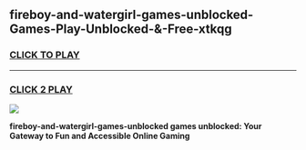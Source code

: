 
## fireboy-and-watergirl-games-unblocked-Games-Play-Unblocked-&-Free-xtkqg
<h3>
<a href="https://premium76.site?title=fireboy-and-watergirl-games-unblocked&ref=24A">CLICK TO PLAY</a></h3>
<hr>

<h3>
<a href="https://premium76.site?title=fireboy-and-watergirl-games-unblocked&ref=24A">CLICK 2 PLAY</a>
  
</h3>

<a href="https://premium76.site?title=fireboy-and-watergirl-games-unblocked&ref=24A"><img src="https://clearcache.store/games.png"></a>


**fireboy-and-watergirl-games-unblocked games unblocked: Your Gateway to Fun and Accessible Online Gaming**
